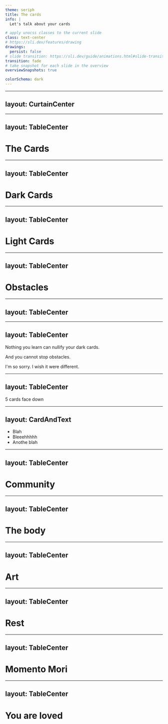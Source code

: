 ```yaml
---
theme: seriph
title: The cards
info: |
  Let's talk about your cards

# apply unocss classes to the current slide
class: text-center
# https://sli.dev/features/drawing
drawings:
  persist: false
# slide transition: https://sli.dev/guide/animations.html#slide-transitions
transition: fade
# take snapshot for each slide in the overview
overviewSnapshots: true

colorSchema: dark
---
```


<Welcome>
<Cards />
</Welcome>

<!-- I want to tell you a story -->

---
layout: CurtainCenter
---

<Card />

<!-- This is the story of you (flip card) and of me and of what it means to be alive and doing your best -->


---
layout: TableCenter
---

# The Cards

---
layout: TableCenter
---

# Dark Cards

---
layout: TableCenter
---

# Light Cards

---
layout: TableCenter
---

# Obstacles


---
layout: TableCenter
---

<TheComputer />

---
layout: TableCenter
---

<p>Nothing you learn can <span class="cancel-wish">nullify</span> your dark cards.</p>

<p>And you <span class="cancel-wish">cannot stop</span> obstacles.</p>

<v-click>
<p class="im-sorry">I'm so sorry. I wish it were different.</p>
</v-click>

---
layout: TableCenter
---

5 cards face down

<!---
With that said, I want to tell you about some of the light cards that I've learned, that help me.
-->


---
layout: CardAndText
---

<template v-slot:card>
  <Nature />
</template>

- Blah
- Bleeehhhhh
- Anothe blah

---
layout: TableCenter
---

# Community

---
layout: TableCenter
---

# The body

---
layout: TableCenter
---

# Art

---
layout: TableCenter
---

# Rest

---
layout: TableCenter
---

# Momento Mori

---
layout: TableCenter
---

# You are loved








